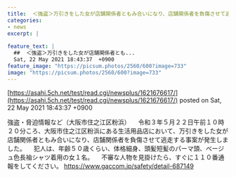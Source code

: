 ```yaml
---
title:  ＜強盗＞万引きをした女が店舗関係者ともみ合いになり、店舗関係者を負傷させて逃走   大阪  
categories:
- news
excerpt: |
  
feature_text: |
  ##  ＜強盗＞万引きをした女が店舗関係者とも...
  Sat, 22 May 2021 18:43:37  +0900
feature_image: "https://picsum.photos/2560/600?image=733"
image: "https://picsum.photos/2560/600?image=733"
---
```


[https://asahi.5ch.net/test/read.cgi/newsplus/1621676617/](https://asahi.5ch.net/test/read.cgi/newsplus/1621676617/)
posted on Sat, 22 May 2021 18:43:37  +0900

<!--more-->

強盗・脅迫情報など（大阪市住之江区粉浜） 　令和３年５月２２日午前１０時２０分ころ、大阪市住之江区粉浜にある生活用品店において、万引きをした女が店舗関係者ともみ合いになり、店舗関係者を負傷させて逃走する事案が発生しました。 　犯人は、年齢５０歳くらい、体格細身、頭髪短髪のパーマ頭、べージュ色長袖シャツ着用の女１名。 　不審な人物を見掛けたら、すぐに１１０番通報をしてください。 https://www.gaccom.jp/safety/detail-687149
